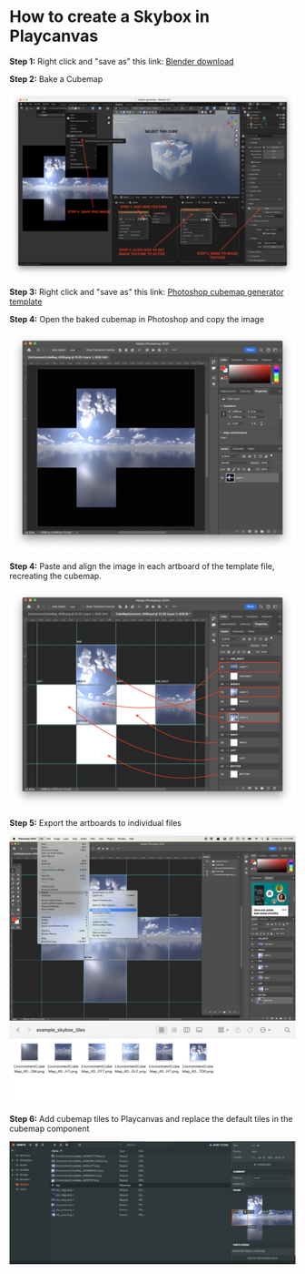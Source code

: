 # How to create a Skybox in Playcanvas

**Step 1:** Right click and "save as" this link: [Blender download](https://github.com/michael-collins/playcanvas-utility-scripts/blob/91aa0ce848e20872c23a49c51a766aef6d13cf8a/cubemap/skybox-generator.blend?raw=true)

**Step 2:** Bake a Cubemap

![blender](https://github.com/michael-collins/playcanvas-utility-scripts/blob/fcc245d3907195712d99df3fd72fd975b3161839/rendering-a-cube-map.png)

**Step 3:** Right click and "save as" this link: [Photoshop cubemap generator template](https://github.com/michael-collins/playcanvas-utility-scripts/blob/91aa0ce848e20872c23a49c51a766aef6d13cf8a/cubemap/CubeMapGenerator_4096.psd?raw=true)

**Step 4:** Open the baked cubemap in Photoshop and copy the image

![Cubemap image](https://github.com/michael-collins/playcanvas-utility-scripts/blob/f261f2097d843608062bcfed03092607d7cd3d6e/cubemap-photoshop.png)

**Step 4:** Paste and align the image in each artboard of the template file, recreating the cubemap.

![Photoshop template](https://github.com/michael-collins/playcanvas-utility-scripts/blob/9432d895f6ee58d512d49e745d42f2b78120f8db/photoshop-template.png?raw=true)

**Step 5:** Export the artboards to individual files

![Photoshop export](https://github.com/michael-collins/playcanvas-utility-scripts/blob/fcc245d3907195712d99df3fd72fd975b3161839/ExportingCubeMapTiles.png)
![Tiles](https://github.com/michael-collins/playcanvas-utility-scripts/blob/edd6a68f1cf927652ab24a0a133caa322dbc8d30/tiles.png)

**Step 6:** Add cubemap tiles to Playcanvas and replace the default tiles in the cubemap component

![Skybox in Playcanvas](https://github.com/michael-collins/playcanvas-utility-scripts/blob/458dd7a4c875b975f45b42ce3d64103fcfb8f65d/playcanvas-skybox.png)
